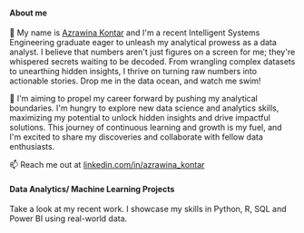 #### About me
👐 My name is [Azrawina Kontar](https://www.linkedin.com/in/azrawina-kontar/) and I'm a recent Intelligent Systems Engineering graduate eager to unleash my analytical prowess as a data analyst. I believe that numbers aren't just figures on a screen for me; they're whispered secrets waiting to be decoded. From wrangling complex datasets to unearthing hidden insights, I thrive on turning raw numbers into actionable stories. Drop me in the data ocean, and watch me swim!

🌱 I'm aiming to propel my career forward by pushing my analytical boundaries. I'm hungry to explore new data science and analytics skills, maximizing my potential to unlock hidden insights and drive impactful solutions. This journey of continuous learning and growth is my fuel, and I'm excited to share my discoveries and collaborate with fellow data enthusiasts.


📫 Reach me out at [linkedin.com/in/azrawina_kontar](https://www.linkedin.com/in/azrawina-kontar/)


#### Data Analytics/ Machine Learning Projects
Take a look at my recent work. I showcase my skills in Python, R, SQL and Power BI using real-world data.

















<!---
naak-ktr/naak-ktr is a ✨ special ✨ repository because its `README.md` (this file) appears on your GitHub profile.
You can click the Preview link to take a look at your changes.
--->
